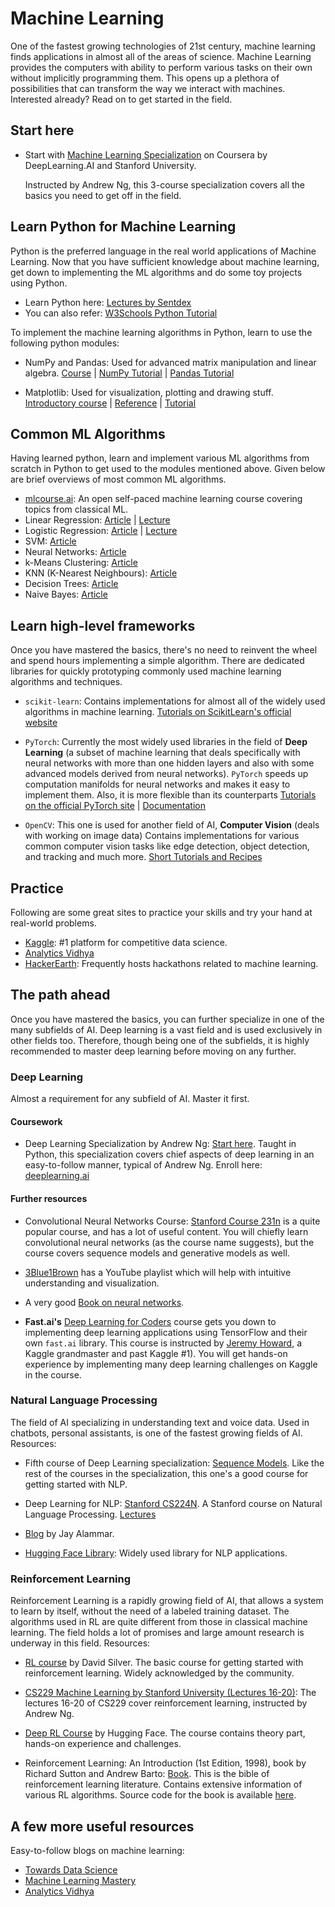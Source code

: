 # Machine Learning

One of the fastest growing technologies of 21st century, machine learning finds applications in almost all of the areas of science. Machine Learning provides the computers with ability to perform various tasks on their own without implicitly programming them. This opens up a plethora of possibilities that can transform the way we interact with machines. Interested already? Read on to get started in the field.

## Start here

* Start with [Machine Learning Specialization](https://in.coursera.org/specializations/machine-learning-introduction#courses) on Coursera by DeepLearning.AI and Stanford University. 

  Instructed by Andrew Ng, this 3-course specialization covers all the basics you need to get off in the field.

## Learn Python for Machine Learning

Python is the preferred language in the real world applications of Machine Learning. Now that you have sufficient knowledge about machine learning, get down to implementing the ML algorithms and do some toy projects using Python.

* Learn Python here: [Lectures by Sentdex](https://pythonprogramming.net/)
* You can also refer: [W3Schools Python Tutorial](https://www.w3schools.com/python/)

To implement the machine learning algorithms in Python, learn to use the following python modules:

* NumPy and Pandas: Used for advanced matrix manipulation and linear algebra. [Course](https://www.udacity.com/course/intro-to-data-analysis--ud170) \| [NumPy Tutorial](https://www.w3schools.com/python/numpy/default.asp) \| [Pandas Tutorial](https://www.w3schools.com/python/pandas/default.asp)

* Matplotlib: Used for visualization, plotting and drawing stuff. [Introductory course](https://www.datacamp.com/community/tutorials/matplotlib-tutorial-python) \| [Reference](https://www.labri.fr/perso/nrougier/teaching/matplotlib/) \| [Tutorial](https://www.w3schools.com/python/matplotlib_intro.asp)

## Common ML Algorithms

Having learned python, learn and implement various ML algorithms from scratch in Python to get used to the modules mentioned above. Given below are brief overviews of most common ML algorithms.

* [mlcourse.ai](https://mlcourse.ai/book/index.html): An open self-paced machine learning course covering topics from classical ML.
* Linear Regression: [Article](https://towardsdatascience.com/linear-regression-detailed-view-ea73175f6e86) \| [Lecture](https://youtu.be/kHwlB_j7Hkc)
* Logistic Regression: [Article](https://towardsdatascience.com/logistic-regression-detailed-overview-46c4da4303bc) \| [Lecture](https://www.youtube.com/watch?v=-la3q9d7AKQ)
* SVM: [Article](https://medium.com/@ashwanibhardwajcodevita16/from-zero-to-hero-in-depth-support-vector-machine-264931a1e135)
* Neural Networks: [Article](https://towardsdatascience.com/how-to-build-your-own-neural-network-from-scratch-in-python-68998a08e4f6)
* k-Means Clustering: [Article](https://towardsdatascience.com/understanding-k-means-k-means-and-k-medoids-clustering-algorithms-ad9c9fbf47ca)
* KNN \(K-Nearest Neighbours\): [Article](https://towardsdatascience.com/machine-learning-basics-with-the-k-nearest-neighbors-algorithm-6a6e71d01761)
* Decision Trees: [Article](https://www.analyticsvidhya.com/blog/2020/06/4-ways-split-decision-tree/)
* Naive Bayes: [Article](https://shuzhanfan.github.io/2018/06/understanding-mathematics-behind-naive-bayes/)

## Learn high-level frameworks

Once you have mastered the basics, there's no need to reinvent the wheel and spend hours implementing a simple algorithm. There are dedicated libraries for quickly prototyping commonly used machine learning algorithms and techniques.

* `scikit-learn`: Contains implementations for almost all of the widely used algorithms in machine learning. [Tutorials on ScikitLearn's official website](http://scikit-learn.org/stable/tutorial/index.html)

* `PyTorch`: Currently the most widely used libraries in the field of **Deep Learning** \(a subset of machine learning that deals specifically with neural networks with more than one hidden layers and also with some advanced models derived from neural networks\). `PyTorch` speeds up computation manifolds for neural networks and makes it easy to implement them. Also, it is more flexible than its counterparts [Tutorials on the official PyTorch site](https://pytorch.org/tutorials/) \| [Documentation](https://pytorch.org/docs/stable/index.html)

* `OpenCV`: This one is used for another field of AI, **Computer Vision** \(deals with working on image data\)
Contains implementations for various common computer vision tasks like edge detection, object detection, and tracking and much more. [Short Tutorials and Recipes](https://www.pyimagesearch.com)

## Practice

Following are some great sites to practice your skills and try your hand at real-world problems.

* [Kaggle](https://www.kaggle.com/): \#1 platform for competitive data science.
* [Analytics Vidhya](https://www.analyticsvidhya.com/)
* [HackerEarth](https://www.hackerearth.com/challenges/): Frequently hosts hackathons related to machine learning.

## The path ahead

Once you have mastered the basics, you can further specialize in one of the many subfields of AI. Deep learning is a vast field and is used exclusively in other fields too. Therefore, though being one of the subfields, it is highly recommended to master deep learning before moving on any further.

### Deep Learning

Almost a requirement for any subfield of AI. Master it first.

#### Coursework

* Deep Learning Specialization by Andrew Ng: [Start here](https://www.coursera.org/specializations/deep-learning?). Taught in Python, this specialization covers chief aspects of deep learning in an easy-to-follow manner, typical of Andrew Ng. Enroll here: [deeplearning.ai](https://www.deeplearning.ai/)

#### Further resources

* Convolutional Neural Networks Course: [Stanford Course 231n](http://cs231n.stanford.edu) is a quite popular course, and has a lot of useful content. You will chiefly learn convolutional neural networks \(as the course name suggests\), but the course covers sequence models and generative models as well.

* [3Blue1Brown](https://youtube.com/playlist?list=PLZHQObOWTQDNU6R1_67000Dx_ZCJB-3pi) has a YouTube playlist which will help with intuitive understanding and visualization.

* A very good [Book on neural networks](http://neuralnetworksanddeeplearning.com/).

* **Fast.ai's** [Deep Learning for Coders](http://course.fast.ai/) course gets you down to implementing deep learning applications using TensorFlow and their own `fast.ai` library.
    This course is instructed by [Jeremy Howard](https://www.kaggle.com/jhoward), a Kaggle grandmaster and past Kaggle \#1\). You will get hands-on experience by implementing many deep learning challenges on Kaggle in the course.

### Natural Language Processing

The field of AI specializing in understanding text and voice data. Used in chatbots, personal assistants, is one of the fastest growing fields of AI. Resources:

* Fifth course of Deep Learning specialization: [Sequence Models](https://www.coursera.org/learn/nlp-sequence-models?specialization=deep-learning). Like the rest of the courses in the specialization, this one's a good course for getting started with NLP.

* Deep Learning for NLP: [Stanford CS224N](https://web.stanford.edu/class/cs224n/). A Stanford course on Natural Language Processing. [Lectures](https://www.youtube.com/playlist?list=PLoROMvodv4rOSH4v6133s9LFPRHjEmbmJ)

* [Blog](https://jalammar.github.io/) by Jay Alammar.

* [Hugging Face Library](https://huggingface.co/): Widely used library for NLP applications.

### Reinforcement Learning

Reinforcement Learning is a rapidly growing field of AI, that allows a system to learn by itself, without the need of a labeled training dataset. The algorithms used in RL are quite different from those in classical machine learning. The field holds a lot of promises and large amount research is underway in this field. Resources:

* [RL course](https://www.youtube.com/playlist?list=PLqYmG7hTraZDM-OYHWgPebj2MfCFzFObQ) by David Silver. The basic course for getting started with reinforcement learning. Widely acknowledged by the community.

* [CS229 Machine Learning by Stanford University \(Lectures 16-20\)](https://www.youtube.com/playlist?list=PLIHOR_SLeQd1UH2y0gOdM7xNyqLJl2DHO): The lectures 16-20 of CS229 cover reinforcement learning, instructed by Andrew Ng.

* [Deep RL Course](https://huggingface.co/deep-rl-course/unit0/introduction?fw=pt) by Hugging Face. The course contains theory part, hands-on experience and challenges.

* Reinforcement Learning: An Introduction \(1st Edition, 1998\), book by Richard Sutton and Andrew Barto: [Book](http://incompleteideas.net/book/ebook/the-book.html). This is the bible of reinforcement learning literature. Contains extensive information of various RL algorithms. Source code for the book is available [here](http://incompleteideas.net/book/code/code.html).

## A few more useful resources

Easy-to-follow blogs on machine learning:

* [Towards Data Science](https://towardsdatascience.com/)
* [Machine Learning Mastery](https://machinelearningmastery.com/)
* [Analytics Vidhya](https://www.analyticsvidhya.com/)

